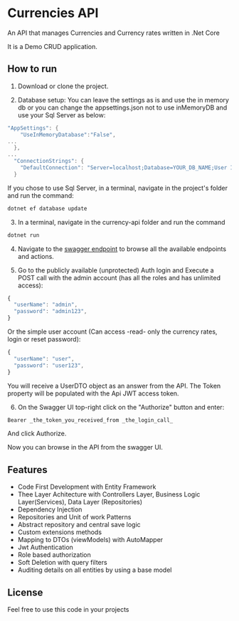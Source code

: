 # Currencies  API

An API that manages Currencies and Currency rates written in .Net Core 

It is a Demo CRUD application.

## How to run


1. Download or clone the project.

2. Database setup:  You can leave the settings as is and use the in memory db or you can change the appsettings.json not to use inMemoryDB and use your Sql Server as below:

```c#
"AppSettings": {
    "UseInMemoryDatabase":"False",
...
  },
...
  "ConnectionStrings": {
    "DefaultConnection": "Server=localhost;Database=YOUR_DB_NAME;User Id=YOUR_DB_USER;Password=YOUR_PASSWORD;"
  }
```
If you chose to use Sql Server, in a terminal, navigate in the project's folder and run the command:

```bash
dotnet ef database update
```

3. In a terminal, navigate in the currency-api folder and run the command
```bash
dotnet run
```

4. Navigate to the [swagger endpoint](https://localhost:5001/swagger) to browse all the available endpoints and actions.

5. Go to the publicly available (unprotected) Auth login and Execute a POST call with the admin account (has all the roles and has unlimited access):
```javascript
{
  "userName": "admin",
  "password": "admin123",
}
```
Or the simple user account (Can access -read- only the currency rates, login or reset password):
```javascript
{
  "userName": "user",
  "password": "user123",
}
```
You will receive a UserDTO object as an answer from the API. The Token property will be populated with the Api JWT access token.

6. On the Swagger UI top-right click on the "Authorize" button and enter:
```bash
Bearer _the_token_you_received_from _the_login_call_
```
And click Authorize.

Now you can browse in the API from the swagger UI.

## Features
* Code First Development with Entity Framework
* Thee Layer Achitecture with Controllers Layer, Business Logic Layer(Services), Data Layer (Repositories)
* Dependency Injection
* Repositories and Unit of work Patterns
* Abstract repository and central save logic
* Custom extensions methods
* Mapping to DTOs (viewModels) with AutoMapper
* Jwt Authentication
* Role based authorization
* Soft Deletion with query filters
* Auditing details on all entities by using a base model


## License
Feel free to use this code in your projects